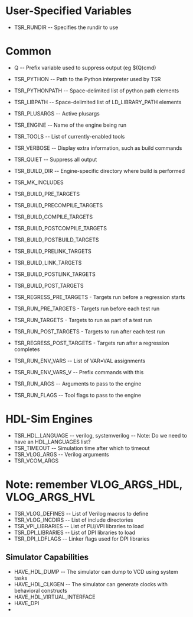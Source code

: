 
User-Specified Variables
========================

- TSR_RUNDIR    -- Specifies the rundir to use 

Common
======

- Q               -- Prefix variable used to suppress output (eg $(Q)cmd)

- TSR_PYTHON      -- Path to the Python interpreter used by TSR
- TSR_PYTHONPATH  -- Space-delimited list of python path elements
- TSR_LIBPATH     -- Space-delimited list of LD_LIBRARY_PATH elements
- TSR_PLUSARGS    -- Active plusargs
- TSR_ENGINE    -- Name of the engine being run
- TSR_TOOLS     -- List of currently-enabled tools

- TSR_VERBOSE   -- Display extra information, such as build commands
- TSR_QUIET     -- Suppress all output

- TSR_BUILD_DIR -- Engine-specific directory where build is performed

- TSR_MK_INCLUDES

- TSR_BUILD_PRE_TARGETS
- TSR_BUILD_PRECOMPILE_TARGETS
- TSR_BUILD_COMPILE_TARGETS
- TSR_BUILD_POSTCOMPILE_TARGETS
- TSR_BUILD_POSTBUILD_TARGETS
- TSR_BUILD_PRELINK_TARGETS
- TSR_BUILD_LINK_TARGETS
- TSR_BUILD_POSTLINK_TARGETS
- TSR_BUILD_POST_TARGETS

- TSR_REGRESS_PRE_TARGETS       - Targets run before a regression starts
- TSR_RUN_PRE_TARGETS           - Targets run before each test run
- TSR_RUN_TARGETS               - Targets to run as part of a test run
- TSR_RUN_POST_TARGETS          - Targets to run after each test run
- TSR_REGRESS_POST_TARGETS      - Targets run after a regression completes

- TSR_RUN_ENV_VARS   -- List of VAR=VAL assignments
- TSR_RUN_ENV_VARS_V -- Prefix commands with this

- TSR_RUN_ARGS      -- Arguments to pass to the engine
- TSR_RUN_FLAGS     -- Tool flags to pass to the engine


HDL-Sim Engines
===============
- TSR_HDL_LANGUAGE  -- verilog, systemverilog
-- Note: Do we need to have an HDL_LANGUAGES list?
- TSR_TIMEOUT       -- Simulation time after which to timeout
- TSR_VLOG_ARGS     -- Verilog arguments
- TSR_VCOM_ARGS
# Note: remember VLOG_ARGS_HDL, VLOG_ARGS_HVL
- TSR_VLOG_DEFINES  -- List of Verilog macros to define
- TSR_VLOG_INCDIRS  -- List of include directories
- TSR_VPI_LIBRARIES -- List of PLI/VPI libraries to load
- TSR_DPI_LIBRARIES -- List of DPI libraries to load
- TSR_DPI_LDFLAGS   -- Linker flags used for DPI libraries


Simulator Capabilities
----------------------
- HAVE_HDL_DUMP               -- The simulator can dump to VCD using system tasks
- HAVE_HDL_CLKGEN             -- The simulator can generate clocks with behavioral constructs
- HAVE_HDL_VIRTUAL_INTERFACE
- HAVE_DPI
- 
